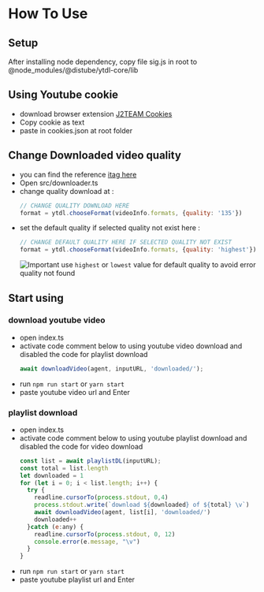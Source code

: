 # How To Use
## Setup
After installing node dependency,
copy file sig.js in root to @node_modules/@distube/ytdl-core/lib

## Using Youtube cookie
- download browser extension [J2TEAM Cookies](https://chromewebstore.google.com/detail/j2team-cookies/okpidcojinmlaakglciglbpcpajaibco?hl=en-US&utm_source=ext_sidebar)
- Copy cookie as text
- paste in cookies.json at root folder

## Change Downloaded video quality
- you can find the reference [ itag here ](https://gist.github.com/sidneys/7095afe4da4ae58694d128b1034e01e2)
- Open src/downloader.ts
- change quality download at :
    ```js
    // CHANGE QUALITY DOWNLOAD HERE
    format = ytdl.chooseFormat(videoInfo.formats, {quality: '135'})
    ```
- set the default quality if selected quality not exist here :
  ```js
  // CHANGE DEFAULT QUALITY HERE IF SELECTED QUALITY NOT EXIST
  format = ytdl.chooseFormat(videoInfo.formats, {quality: 'highest'})
  ```
  ![Important](https://img.shields.io/badge/Warning-Attention?style=flat-square&color=yellow) use ``` highest ``` or ``` lowest ``` value for default quality to avoid error quality not found

## Start using
### download youtube video
- open index.ts
- activate code comment below to using youtube video download and disabled the code for playlist download 
  ```js
  await downloadVideo(agent, inputURL, 'downloaded/');
  ```
- run ```npm run start``` or ```yarn start```
- paste youtube video url and Enter
  
### playlist download
- open index.ts
- activate code comment below to using youtube playlist download and disabled the code for video download
  ```js
  const list = await playlistDL(inputURL);
  const total = list.length
  let downloaded = 1
  for (let i = 0; i < list.length; i++) {
    try {
      readline.cursorTo(process.stdout, 0,4)
      process.stdout.write(`download ${downloaded} of ${total} \v`)
      await downloadVideo(agent, list[i], 'downloaded/')
      downloaded++
    }catch (e:any) {
      readline.cursorTo(process.stdout, 0, 12)
      console.error(e.message, "\v")
    }
  }
  ```
- run ```npm run start``` or ```yarn start```
- paste youtube playlist url and Enter
